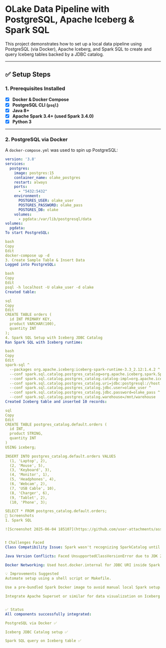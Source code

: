 # OLake Data Pipeline with PostgreSQL, Apache Iceberg & Spark SQL

This project demonstrates how to set up a local data pipeline using PostgreSQL (via Docker), Apache Iceberg, and Spark SQL to create and query Iceberg tables backed by a JDBC catalog.

---

## ✅ Setup Steps

### 1. Prerequisites Installed

- [x] **Docker & Docker Compose**
- [x] **PostgreSQL CLI (`psql`)**
- [x] **Java 8+**
- [x] **Apache Spark 3.4+ (used Spark 3.4.0)**
- [x] **Python 3**

---

### 2. PostgreSQL via Docker

A `docker-compose.yml` was used to spin up PostgreSQL:

```yaml
version: '3.8'
services:
  postgres:
    image: postgres:15
    container_name: olake_postgres
    restart: always
    ports:
      - "5432:5432"
    environment:
      POSTGRES_USER: olake_user
      POSTGRES_PASSWORD: olake_pass
      POSTGRES_DB: olake
    volumes:
      - pgdata:/var/lib/postgresql/data
volumes:
  pgdata:
To start PostgreSQL:

bash
Copy
Edit
docker-compose up -d
3. Create Sample Table & Insert Data
Logged into PostgreSQL:

bash
Copy
Edit
psql -h localhost -U olake_user -d olake
Created table:

sql
Copy
Edit
CREATE TABLE orders (
  id INT PRIMARY KEY,
  product VARCHAR(100),
  quantity INT
);
4. Spark SQL Setup with Iceberg JDBC Catalog
Ran Spark SQL with Iceberg runtime:

bash
Copy
Edit
spark-sql ^
  --packages org.apache.iceberg:iceberg-spark-runtime-3.3_2.12:1.4.2 ^
  --conf spark.sql.catalog.postgres_catalog=org.apache.iceberg.spark.SparkCatalog ^
  --conf spark.sql.catalog.postgres_catalog.catalog-impl=org.apache.iceberg.jdbc.JdbcCatalog ^
  --conf spark.sql.catalog.postgres_catalog.uri=jdbc:postgresql://host.docker.internal:5432/olake ^
  --conf spark.sql.catalog.postgres_catalog.jdbc.user=olake_user ^
  --conf spark.sql.catalog.postgres_catalog.jdbc.password=olake_pass ^
  --conf spark.sql.catalog.postgres_catalog.warehouse=/mnt/warehouse
Created Iceberg table and inserted 10 records:

sql
Copy
Edit
CREATE TABLE postgres_catalog.default.orders (
  id INT,
  product STRING,
  quantity INT
)
USING iceberg;

INSERT INTO postgres_catalog.default.orders VALUES 
  (1, 'Laptop', 2),
  (2, 'Mouse', 5),
  (3, 'Keyboard', 3),
  (4, 'Monitor', 1),
  (5, 'Headphones', 4),
  (6, 'Webcam', 2),
  (7, 'USB Cable', 10),
  (8, 'Charger', 6),
  (9, 'Tablet', 2),
  (10, 'Phone', 3);

SELECT * FROM postgres_catalog.default.orders;
📸 Screenshots
1. Spark SQL

![Screenshot 2025-06-04 185107](https://github.com/user-attachments/assets/f854f6b2-2780-46b8-bec1-d84d4e480087)


❗ Challenges Faced
Class Compatibility Issue: Spark wasn't recognizing SparkCatalog until I added the correct Iceberg runtime using --packages.

Java Version Conflicts: Faced UnsupportedClassVersionError due to JDK 23; switching to JDK 17 resolved it.

Docker Networking: Used host.docker.internal for JDBC URI inside Spark CLI on Windows.

💡 Improvements Suggested
Automate setup using a shell script or Makefile.

Use a pre-bundled Spark Docker image to avoid manual local Spark setup.

Integrate Apache Superset or similar for data visualization on Iceberg tables.


✅ Status
All components successfully integrated:

PostgreSQL via Docker ✅

Iceberg JDBC Catalog setup ✅

Spark SQL query on Iceberg table ✅
